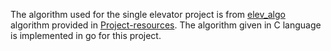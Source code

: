 The algorithm used for the single elevator project is from [elev_algo](https://github.com/TTK4145/Project-resources/tree/master/elev_algo) algorithm provided in [Project-resources](https://github.com/TTK4145/Project-resources).
The algorithm given in C language is implemented in go for this project. 
